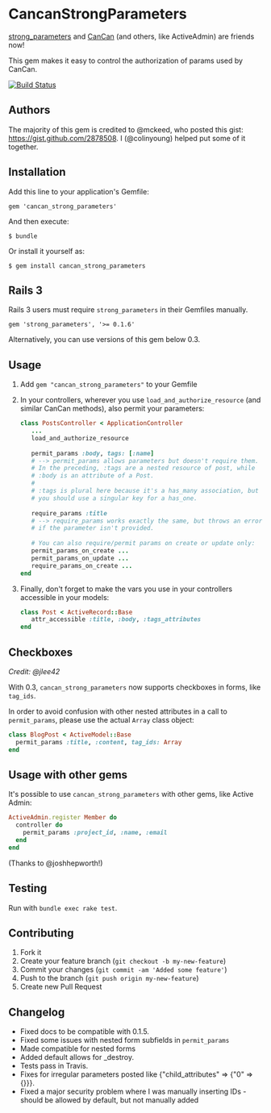 # CancanStrongParameters

[strong_parameters](rails/strong_parameters) and [CanCan](ryanb/cancan) (and others, like ActiveAdmin) are friends now!

This gem makes it easy to control the authorization of params used by CanCan.

[![Build Status](https://secure.travis-ci.org/colinyoung/cancan_strong_parameters.png)](http://travis-ci.org/colinyoung/cancan_strong_parameters)

## Authors

The majority of this gem is credited to @mckeed, who posted this gist: https://gist.github.com/2878508. I (@colinyoung) helped put some of it together.

## Installation

Add this line to your application's Gemfile:

    gem 'cancan_strong_parameters'

And then execute:

    $ bundle

Or install it yourself as:

    $ gem install cancan_strong_parameters

## Rails 3

Rails 3 users must require `strong_parameters` in their Gemfiles manually.

    gem 'strong_parameters', '>= 0.1.6'

Alternatively, you can use versions of this gem below 0.3.

## Usage

1. Add `gem "cancan_strong_parameters"` to your Gemfile
2. In your controllers, wherever you use `load_and_authorize_resource` (and similar CanCan methods), also permit your parameters:

   ```ruby
   class PostsController < ApplicationController
      ...
      load_and_authorize_resource
      
      permit_params :body, tags: [:name]
      # --> permit_params allows parameters but doesn't require them.
      # In the preceding, :tags are a nested resource of post, while
      # :body is an attribute of a Post.
      #
      # :tags is plural here because it's a has_many association, but
      # you should use a singular key for a has_one.
      
      require_params :title
      # --> require_params works exactly the same, but throws an error
      # if the parameter isn't provided.
      
      # You can also require/permit params on create or update only:
      permit_params_on_create ...
      permit_params_on_update ...
      require_params_on_create ...
   end
   ```
3. Finally, don't forget to make the vars you use in your controllers
   accessible in your models:
   
   ```ruby
   class Post < ActiveRecord::Base
      attr_accessible :title, :body, :tags_attributes
   end
   ```

## Checkboxes

_Credit: @jlee42_

With 0.3, `cancan_strong_parameters` now supports checkboxes in forms, like `tag_ids`.

In order to avoid confusion with other nested attributes in a call to `permit_params`, please use the actual `Array` class object:

```ruby
class BlogPost < ActiveModel::Base
  permit_params :title, :content, tag_ids: Array
end
```

## Usage with other gems

It's possible to use `cancan_strong_parameters` with other gems, like Active Admin:

```ruby
ActiveAdmin.register Member do
  controller do
    permit_params :project_id, :name, :email
  end
end
```

(Thanks to @joshhepworth!)
        
## Testing

Run with `bundle exec rake test`.

## Contributing

1. Fork it
2. Create your feature branch (`git checkout -b my-new-feature`)
3. Commit your changes (`git commit -am 'Added some feature'`)
4. Push to the branch (`git push origin my-new-feature`)
5. Create new Pull Request

## Changelog

* Fixed docs to be compatible with 0.1.5.
* Fixed some issues with nested form subfields in `permit_params`
* Made compatible for nested forms
* Added default allows for _destroy.
* Tests pass in Travis.
* Fixes for irregular parameters posted like {"child_attributes" => {"0" => {}}}.
* Fixed a major security problem where I was manually inserting IDs - should be allowed by default, but not manually added
